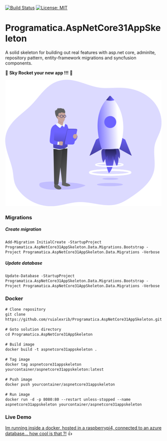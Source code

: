 [![Build Status](https://programaticasoftware.visualstudio.com/Programatica.AspNetCore31AppSkeleton/_apis/build/status/ruialexrib.Programatica.AspNetCore31AppSkeleton?branchName=main)](https://programaticasoftware.visualstudio.com/Programatica.AspNetCore31AppSkeleton/_build/latest?definitionId=20&branchName=main) [![License: MIT](https://img.shields.io/badge/License-MIT-yellow.svg)](https://opensource.org/licenses/MIT)

# Programatica.AspNetCore31AppSkeleton
A solid skeleton for building out real features with asp.net core, adminlte, repository pattern, entity-framework migrations and syncfusion components.

:rocket: **Sky Rocket your new app !!!** :rocket:

<img src="https://github.com/ruialexrib/Programatica.AspNetCore31AppSkeleton/blob/main/logo.png?raw=true" width="500">

### Migrations

##### Create migration
```
Add-Migration InitialCreate -StartupProject Programatica.AspNetCore31AppSkeleton.Data.Migrations.Bootstrap -Project Programatica.AspNetCore31AppSkeleton.Data.Migrations -Verbose
```
##### Update database
```
Update-Database -StartupProject Programatica.AspNetCore31AppSkeleton.Data.Migrations.Bootstrap -Project Programatica.AspNetCore31AppSkeleton.Data.Migrations -Verbose
```

### Docker

```
# Clone repository
git clone https://github.com/ruialexrib/Programatica.AspNetCore31AppSkeleton.git

# Goto solution directory
cd Programatica.AspNetCore31AppSkeleton

# Build image
docker build -t aspnetcore31appskeleton .

# Tag image
docker tag aspnetcore31appskeleton yourcontainer/aspnetcore31appskeleton:latest

# Push image
docker push yourcontainer/aspnetcore31appskeleton

# Run image
docker run -d -p 8080:80 --restart unless-stopped --name aspnetcore31appskeleton yourcontainer/aspnetcore31appskeleton
```

### Live Demo

[Im running inside a docker, hosted in a raspberrypi4, connected to an azure database... how cool is that ?!](http://ruialexrib.ddns.net:8088) :thumbsup:

